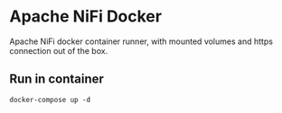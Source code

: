 # Apache NiFi Docker
Apache NiFi docker container runner, with mounted volumes and https connection out of the box.

## Run in container
`docker-compose up -d`
